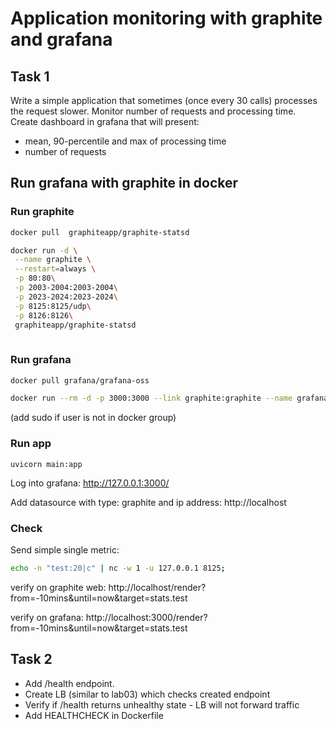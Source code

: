 # Application monitoring with graphite and grafana

## Task 1

Write a simple application that sometimes (once every 30 calls) processes the request slower.
Monitor number of requests and processing time.
Create dashboard in grafana that will present: 
- mean, 90-percentile and max of processing time
- number of requests

## Run grafana with graphite in docker

### Run graphite

```bash
docker pull  graphiteapp/graphite-statsd

docker run -d \
 --name graphite \
 --restart=always \
 -p 80:80\
 -p 2003-2004:2003-2004\
 -p 2023-2024:2023-2024\
 -p 8125:8125/udp\
 -p 8126:8126\
 graphiteapp/graphite-statsd
 
```

### Run grafana

```bash
docker pull grafana/grafana-oss

docker run --rm -d -p 3000:3000 --link graphite:graphite --name grafana grafana/grafana-oss
```

(add sudo if user is not in docker group)

### Run app

`
 uvicorn main:app
`

Log into grafana:
http://127.0.0.1:3000/

Add datasource with type: graphite and ip address: http://localhost

### Check

Send simple single metric:

```bash
echo -n "test:20|c" | nc -w 1 -u 127.0.0.1 8125;
```

verify on graphite web:
http://localhost/render?from=-10mins&until=now&target=stats.test

verify on grafana:
http://localhost:3000/render?from=-10mins&until=now&target=stats.test

## Task 2

- Add /health endpoint. 
- Create LB (similar to lab03) which checks created endpoint
- Verify if /health returns unhealthy state - LB will not forward traffic
- Add HEALTHCHECK in Dockerfile

